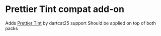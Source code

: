 # Prettier Tint compat add-on
Adds [Prettier Tint](https://modrinth.com/resourcepack/prettier-tint) by dartcat25 support
Should be applied on top of both packs